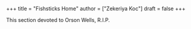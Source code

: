 +++
title = "Fishsticks Home"
author = ["Zekeriya Koc"]
draft = false
+++

This section devoted to Orson Wells, R.I.P.
